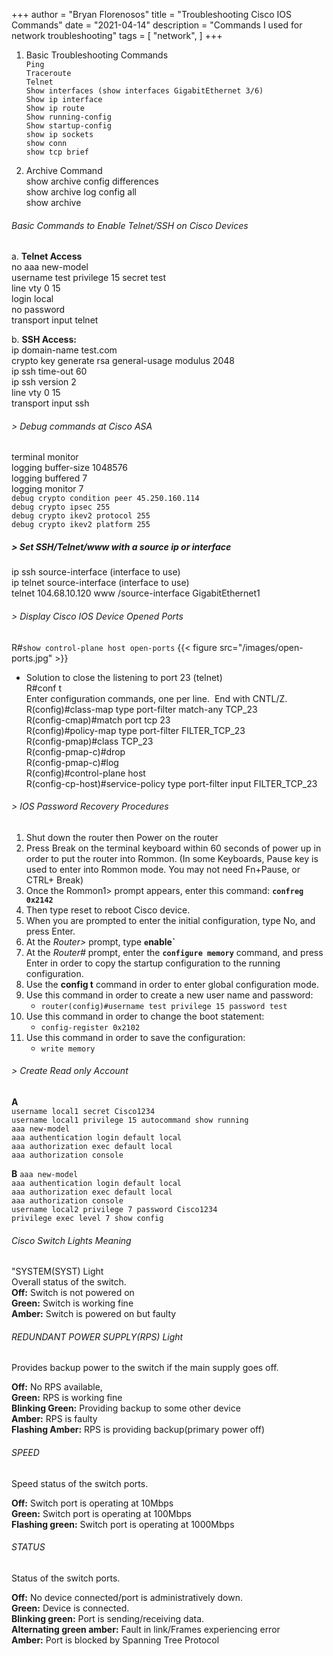 +++
author = "Bryan Florenosos"
title = "Troubleshooting Cisco IOS Commands"
date = "2021-04-14"
description = "Commands I used for network troubleshooting"
tags = [
    "network",
]
+++

1. Basic Troubleshooting Commands  
`Ping`  
`Traceroute`  
`Telnet`  
`Show interfaces (show interfaces GigabitEthernet 3/6)`  
`Show ip interface`  
`Show ip route`  
`Show running-config`  
`Show startup-config`  
`show ip sockets`  
`show conn`  
`show tcp brief`  

2. Archive Command  
show archive config differences  
show archive log config all  
show archive  

###### Basic Commands to Enable Telnet/SSH on Cisco Devices
a. **Telnet Access**  
no aaa new-model  
username test privilege 15 secret test  
line vty 0 15  
login local  
no password  
transport input telnet  

b. **SSH Access:**  
ip domain-name test.com  
crypto key generate rsa general-usage modulus 2048  
ip ssh time-out 60  
ip ssh version 2  
line vty 0 15  
transport input ssh  

###### > Debug commands at Cisco ASA  
terminal monitor  
logging buffer-size 1048576  
logging buffered 7  
logging monitor 7  
`debug crypto condition peer 45.250.160.114`  
`debug crypto ipsec 255`  
`debug crypto ikev2 protocol 255`  
`debug crypto ikev2 platform 255`  

##### > Set SSH/Telnet/www with a source ip or interface  
ip ssh source-interface (interface to use)  
ip telnet source-interface (interface to use)  
telnet 104.68.10.120 www /source-interface GigabitEthernet1  

###### > Display Cisco IOS Device Opened Ports  
R#`show control-plane host open-ports`
{{< figure src="/images/open-ports.jpg" >}}  

* Solution to close the listening to port 23 (telnet)  
R#conf t  
Enter configuration commands, one per line.  End with CNTL/Z.  
R(config)#class-map type port-filter match-any TCP_23  
R(config-cmap)#match port tcp 23  
R(config)#policy-map type port-filter FILTER_TCP_23  
R(config-pmap)#class TCP_23  
R(config-pmap-c)#drop   
R(config-pmap-c)#log  
R(config)#control-plane host  
R(config-cp-host)#service-policy type port-filter input FILTER_TCP_23  

###### > IOS Password Recovery Procedures
1. Shut down the router then Power on the router  
2. Press Break on the terminal keyboard within 60 seconds of power up in order to put the router into Rommon. (In some Keyboards, Pause key is used to enter into Rommon mode. You may not need Fn+Pause, or CTRL+ Break)
3. Once the Rommon1> prompt appears, enter this command: **`confreg 0x2142`**
4. Then type reset to reboot Cisco device.
5. When you are prompted to enter the initial configuration, type No, and press Enter.
6. At the *Router>* prompt, type **`e`nable`**
7. At the *Router#* prompt, enter the **`configure memory`** command, and press Enter in order to copy the startup configuration to the running configuration.
8. Use the **config t** command in order to enter global configuration mode.
9. Use this command in order to create a new user name and password:  
    * `router(config)#username test privilege 15 password test`  
10. Use this command in order to change the boot statement: 
    * `config-register 0x2102`  
11. Use this command in order to save the configuration: 
    * `write memory`

###### > Create Read only Account

**A**  
    `username local1 secret Cisco1234`  
    `username local1 privilege 15 autocommand show running`  
    `aaa new-model`  
    `aaa authentication login default local`  
    `aaa authorization exec default local`   
    `aaa authorization console`

**B**
    `aaa new-model`  
    `aaa authentication login default local`  
    `aaa authorization exec default local`  
    `aaa authorization console`  
    `username local2 privilege 7 password Cisco1234`  
    `privilege exec level 7 show config`  

###### Cisco Switch Lights Meaning
"SYSTEM(SYST) Light  
Overall status of the switch.  
**Off:** Switch is not powered on  
**Green:** Switch is working fine  
**Amber:** Switch is powered on but faulty  

###### REDUNDANT POWER SUPPLY(RPS) Light
Provides backup power to the switch if the main supply goes off.  

**Off:** No RPS available,  
**Green:** RPS is working fine  
**Blinking Green:** Providing backup to some other device  
**Amber:** RPS is faulty  
**Flashing Amber:** RPS is providing backup(primary power off)  

###### SPEED
Speed status of the switch ports.  

**Off:** Switch port is operating at 10Mbps  
**Green:** Switch port is operating at 100Mbps  
**Flashing green:** Switch port is operating at 1000Mbps  

###### STATUS
Status of the switch ports.  

**Off:** No device connected/port is administratively down.    
**Green:** Device is connected.  
**Blinking green:** Port is sending/receiving data.  
**Alternating green amber:** Fault in link/Frames experiencing error  
**Amber:** Port is blocked by Spanning Tree Protocol  








 

















